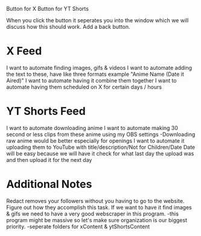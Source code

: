 Button for X
Button for YT Shorts

When you click the button it seperates you into the window which we will discuss how this should work. Add a back button.

# X Feed
I want to automate finding images, gifs & videos
I want to automate adding the text to these, have like three formats example "Anime Name (Date it Aired)"
I want to automate having it combine them together
I want to automate having them scheduled on X for certain days / hours

# YT Shorts Feed
I want to automate downloading anime 
I want to automate making 30 second or less clips from these anime using my OBS settings
    -Downloading raw anime would be better especially for openings
I want to automate it uploading them to YouTube with title/description/Not for Children/Date
    Date will be easy because we will have it check for what last day the upload was and then upload it for the next day


# Additional Notes
Redact removes your followers without you having to go to the website. Figure out how they accomplish this task.
If we want to have it find images & gifs we need to have a very good webscraper in this program.
    -this program might be massive so let's make sure organization is our biggest priority.
    -seperate folders for xContent & ytShortsContent